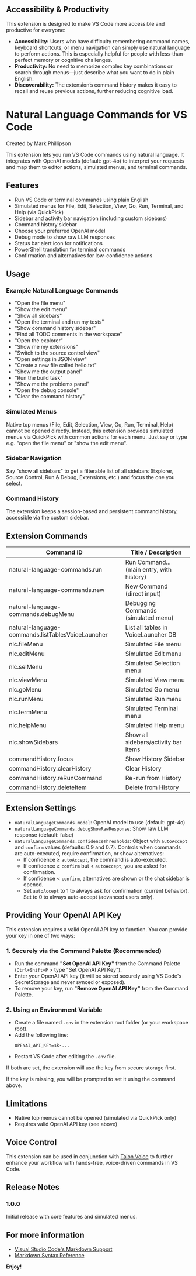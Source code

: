 
## Accessibility & Productivity

This extension is designed to make VS Code more accessible and productive for everyone:

- **Accessibility:** Users who have difficulty remembering command names, keyboard shortcuts, or menu navigation can simply use natural language to perform actions. This is especially helpful for people with less-than-perfect memory or cognitive challenges.
- **Productivity:** No need to memorize complex key combinations or search through menus—just describe what you want to do in plain English.
- **Discoverability:** The extension’s command history makes it easy to recall and reuse previous actions, further reducing cognitive load.


# Natural Language Commands for VS Code

Created by Mark Phillipson

This extension lets you run VS Code commands using natural language. It integrates with OpenAI models (default: gpt-4o) to interpret your requests and map them to editor actions, simulated menus, and terminal commands.

## Features
- Run VS Code or terminal commands using plain English
- Simulated menus for File, Edit, Selection, View, Go, Run, Terminal, and Help (via QuickPick)
- Sidebar and activity bar navigation (including custom sidebars)
- Command history sidebar
- Choose your preferred OpenAI model
- Debug mode to show raw LLM responses
- Status bar alert icon for notifications
- PowerShell translation for terminal commands
- Confirmation and alternatives for low-confidence actions

## Usage

### Example Natural Language Commands
- "Open the file menu"
- "Show the edit menu"
- "Show all sidebars"
- "Open the terminal and run my tests"
- "Show command history sidebar"
- "Find all TODO comments in the workspace"
- "Open the explorer"
- "Show me my extensions"
- "Switch to the source control view"
- "Open settings in JSON view"
- "Create a new file called hello.txt"
- "Show me the output panel"
- "Run the build task"
- "Show me the problems panel"
- "Open the debug console"
- "Clear the command history"

### Simulated Menus
Native top menus (File, Edit, Selection, View, Go, Run, Terminal, Help) cannot be opened directly. Instead, this extension provides simulated menus via QuickPick with common actions for each menu. Just say or type e.g. "open the file menu" or "show the edit menu".

### Sidebar Navigation
Say "show all sidebars" to get a filterable list of all sidebars (Explorer, Source Control, Run & Debug, Extensions, etc.) and focus the one you select.

### Command History
The extension keeps a session-based and persistent command history, accessible via the custom sidebar.

## Extension Commands

| Command ID                                      | Title / Description                       |
|-------------------------------------------------|-------------------------------------------|
| natural-language-commands.run                   | Run Command... (main entry, with history) |
| natural-language-commands.new                   | New Command (direct input)                |
| natural-language-commands.debugMenu             | Debugging Commands (simulated menu)       |
| natural-language-commands.listTablesVoiceLauncher| List all tables in VoiceLauncher DB       |
| nlc.fileMenu                                    | Simulated File menu                       |
| nlc.editMenu                                    | Simulated Edit menu                       |
| nlc.selMenu                                     | Simulated Selection menu                  |
| nlc.viewMenu                                    | Simulated View menu                       |
| nlc.goMenu                                      | Simulated Go menu                         |
| nlc.runMenu                                     | Simulated Run menu                        |
| nlc.termMenu                                    | Simulated Terminal menu                   |
| nlc.helpMenu                                    | Simulated Help menu                       |
| nlc.showSidebars                                | Show all sidebars/activity bar items      |
| commandHistory.focus                            | Show History Sidebar                      |
| commandHistory.clearHistory                     | Clear History                             |
| commandHistory.reRunCommand                     | Re-run from History                       |
| commandHistory.deleteItem                       | Delete from History                       |

## Extension Settings
- `naturalLanguageCommands.model`: OpenAI model to use (default: gpt-4o)
- `naturalLanguageCommands.debugShowRawResponse`: Show raw LLM response (default: false)
- `naturalLanguageCommands.confidenceThresholds`: Object with `autoAccept` and `confirm` values (defaults: 0.9 and 0.7). Controls when commands are auto-executed, require confirmation, or show alternatives:
	- If confidence ≥ `autoAccept`, the command is auto-executed.
	- If confidence ≥ `confirm` but < `autoAccept`, you are asked for confirmation.
	- If confidence < `confirm`, alternatives are shown or the chat sidebar is opened.
	- Set `autoAccept` to 1 to always ask for confirmation (current behavior). Set to 0 to always auto-accept (advanced users only).


## Providing Your OpenAI API Key

This extension requires a valid OpenAI API key to function. You can provide your key in one of two ways:

### 1. Securely via the Command Palette (Recommended)

- Run the command **"Set OpenAI API Key"** from the Command Palette (`Ctrl+Shift+P` > type "Set OpenAI API Key").
- Enter your OpenAI API key (it will be stored securely using VS Code's SecretStorage and never synced or exposed).
- To remove your key, run **"Remove OpenAI API Key"** from the Command Palette.

### 2. Using an Environment Variable

- Create a file named `.env` in the extension root folder (or your workspace root).
- Add the following line:
	```
	OPENAI_API_KEY=sk-...
	```
- Restart VS Code after editing the `.env` file.

If both are set, the extension will use the key from secure storage first.

If the key is missing, you will be prompted to set it using the command above.

## Limitations
- Native top menus cannot be opened (simulated via QuickPick only)
- Requires valid OpenAI API key (see above)

## Voice Control
This extension can be used in conjunction with [Talon Voice](https://talonvoice.com/) to further enhance your workflow with hands-free, voice-driven commands in VS Code.

## Release Notes
### 1.0.0
Initial release with core features and simulated menus.

## For more information

- [Visual Studio Code's Markdown Support](http://code.visualstudio.com/docs/languages/markdown)
- [Markdown Syntax Reference](https://help.github.com/articles/markdown-basics/)

**Enjoy!**
